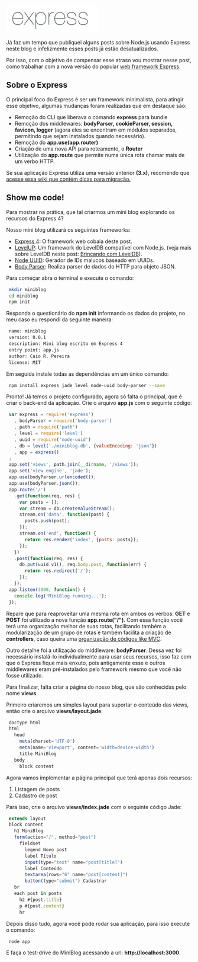 [![Express 4.0](/images/express4.jpg "Express 4.0")](http://expressjs.com "Express") 

Já faz um tempo que publiquei alguns posts sobre Node.js usando Express neste blog e infelizmente esses posts já estão desatualizados.

Por isso, com o objetivo de compensar esse atraso vou mostrar nesse post, como trabalhar com a nova versão do popular [web framework Express](http://expressjs.com "Express").

## Sobre o Express

O principal foco do Express é ser um framework minimalista, para atingir esse objetivo, algumas mudanças foram realizadas que em destaque são:

*   Remoção do CLI que liberava o comando **express** para bundle
*   Remoção dos middlewares: **bodyParser, cookieParser, session, favicon, logger** (agora eles se encontram em módulos separados, permitindo que sejam instalados quando necessário).
*   Remoção do **app.use(app.router)**
*   Criação de uma nova API para roteamento, o **Router**
*   Utilização do **app.route** que permite numa única rota chamar mais de um verbo HTTP.

Se sua aplicação Express utiliza uma versão anterior **(3.x)**, recomendo que [acesse essa wiki que contém dicas para migração.](https://github.com/visionmedia/express/wiki/Migrating-from-3.x-to-4.x "Migrando Express 3.x para 4.x")

## Show me code!

Para mostrar na prática, que tal criarmos um mini blog explorando os recursos do Express 4?

Nosso mini blog utilizará os seguintes frameworks:

*   [Express 4](https://github.com/visionmedia/express "Github do Express"): O framework web cobaia deste post.
*   [LevelUP](https://github.com/rvagg/node-levelup "Github do LevelUP"): Um framework do LevelDB compatível com Node.js. (veja mais sobre LevelDB neste post: [Brincando com LevelDB](http://udgwebdev.com/brincando-com-leveldb "Brincando com LevelDB")).
*   [Node UUID](https://github.com/broofa/node-uuid "Github do Node UUID"): Gerador de IDs malucos baseado em UUIDs.
*   [Body Parser](https://github.com/expressjs/body-parser "Github do Body Parser"): Realiza parser de dados do HTTP para objeto JSON.

Para começar abra o terminal e execute o comando:

``` bash
 mkdir miniblog
 cd miniblog
 npm init
``` 

Responda o questionário do **npm init** informando os dados do projeto, no meu caso eu respondi da seguinte maneira:

``` bash
 name: miniblog
 version: 0.0.1
 description: Mini blog escrito em Express 4
 entry point: app.js
 author: Caio R. Pereira
 license: MIT
``` 

Em seguida instale todas as dependências em um único comando:

``` bash
 npm install express jade level node-uuid body-parser --save
``` 

Pronto! Já temos o projeto configurado, agora só falta o principal, que é criar o back-end da aplicação. Crie o arquivo **app.js** com o seguinte código:

``` javascript
 var express = require('express')
   , bodyParser = require('body-parser')
   , path = require('path')
   , level = require('level')
   , uuid = require('node-uuid')
   , db = level('./miniblog.db', {valueEncoding: 'json'})
   , app = express()
 ;
 app.set('views', path.join(__dirname, '/views'));
 app.set('view engine', 'jade');
 app.use(bodyParser.urlencoded());
 app.use(bodyParser.json());
 app.route('/')
   .get(function(req, res) {
     var posts = [];
     var stream = db.createValueStream();
     stream.on('data', function(post) {
       posts.push(post);
     });
     stream.on('end', function() {
       return res.render('index', {posts: posts});
     });
   })
   .post(function(req, res) {
     db.put(uuid.v1(), req.body.post, function(err) {
       return res.redirect('/');
     });
   });
 app.listen(3000, function() {
   console.log('MiniBlog running...');
 });
``` 

Repare que para reaproveitar uma mesma rota em ambos os verbos: **GET** e **POST** foi utilizado a nova função **app.route("/")**. Com essa função você terá uma organização melhor de suas rotas, facilitando também a modularização de um grupo de rotas e também facilita a criação de **controllers**, caso queira uma [organização de códigos like MVC](http://pt.wikipedia.org/wiki/MVC "Wiki: Padrão MVC (Model-View-Controller)").

Outro detalhe foi a utilização do middleware: **bodyParser**. Dessa vez foi necessário instalá-lo individualmente para usar seus recursos, isso faz com que o Express fique mais enxuto, pois antigamente esse e outros middlewares eram pré-instalados pelo framework mesmo que você não fosse utilizado.

Para finalizar, falta criar a página do nosso blog, que são conhecidas pelo nome **views**.

Primeiro criaremos um simples layout para suportar o conteúdo das views, então crie o arquivo **views/layout.jade**:

``` javascript
 doctype html
 html
   head
     meta(charset='UTF-8')
     meta(name='viewport', content='width=device-width')
     title MiniBlog
   body
     block content
``` 

Agora vamos implementar a página principal que terá apenas dois recursos:

1.  Listagem de posts
2.  Cadastro de post

Para isso, crie o arquivo **views/index.jade** com o seguinte código Jade:

``` javascript
 extends layout
 block content
   h1 MiniBlog
   form(action="/", method="post")
     fieldset
       legend Novo post
       label Título
       input(type="text" name="post[title]")
       label Conteúdo
       textarea(rows="6" name="post[content]")
       button(type="submit") Cadastrar
   br
   each post in posts
     h2 #{post.title}
     p #{post.content}
     hr
``` 

Depois disso tudo, agora você pode rodar sua aplicação, para isso execute o comando:

``` bash
 node app
``` 

E faça o test-drive do MiniBlog acessando a url: **http://localhost:3000**.